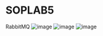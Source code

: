 # SOPLAB5
RabbitMQ
![image](https://github.com/aummnptp/SOPLAB5/assets/88504541/81ad727f-0d82-4ff0-9cfb-e40f575135a5)
![image](https://github.com/aummnptp/SOPLAB5/assets/88504541/fbe52916-6759-4102-b856-0e29d9da275b)
![image](https://github.com/aummnptp/SOPLAB5/assets/88504541/4b0da7e6-a41f-4bf2-9d6c-13246863058e)

